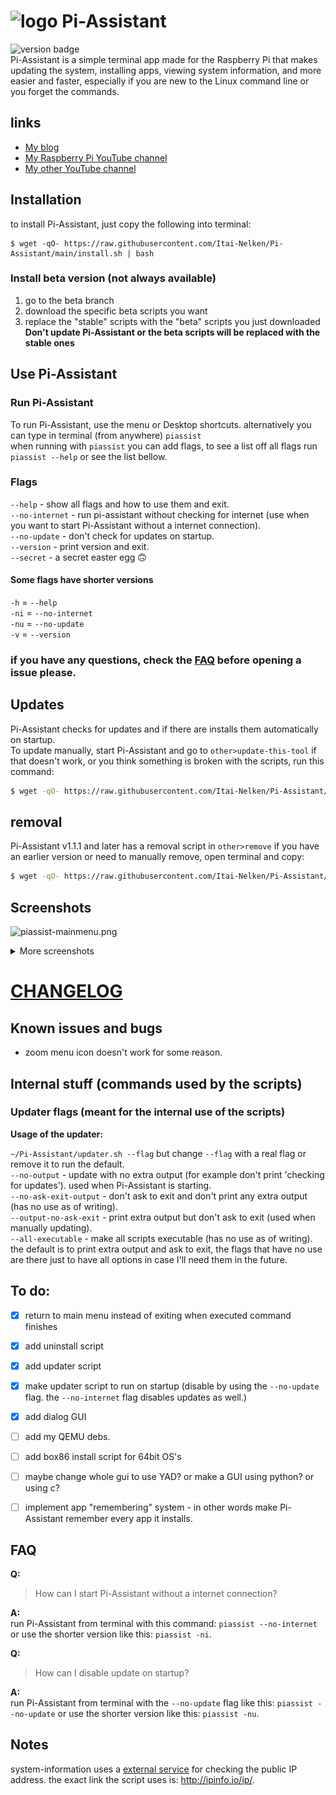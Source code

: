 # <img src="https://github.com/Itai-Nelken/Pi-Assistant/raw/main/icons/pi-assistant-logopng.png" alt="logo" width="60"/> Pi-Assistant
![version badge](https://img.shields.io/github/v/release/Itai-Nelken/Pi-Assistant?include_prereleases&style=for-the-badge)<br>
Pi-Assistant is a simple terminal app made for the Raspberry Pi that makes updating the system, installing apps, viewing system information, and more easier and faster, especially if you are new to the Linux command line or you forget the commands.

## links

* [My blog](https://thepisite.blogspot.com/)
* [My Raspberry Pi YouTube channel](https://youtube.com/channel/UCaKFjYULBDdkfEcx6oy9Gow)
* [My other YouTube channel](https://youtube.com/channel/UCM4Fo6ncNybS1xhJHnWSODg)

## Installation 

to install Pi-Assistant, just copy the following into terminal:
```
$ wget -qO- https://raw.githubusercontent.com/Itai-Nelken/Pi-Assistant/main/install.sh | bash
```
### Install beta version (not always available)
1) go to the beta branch
2) download the specific beta scripts you want
3) replace the "stable" scripts with the "beta" scripts you just downloaded<br>
**Don't update Pi-Assistant or the beta scripts will be replaced with the stable ones**

## Use Pi-Assistant
### Run Pi-Assistant
To run Pi-Assistant, use the menu or Desktop shortcuts. alternatively you can type in terminal (from anywhere) `piassist`<br>
when running with `piassist` you can add flags, to see a list off all flags run `piassist --help` or see the list bellow.
### Flags
`--help` - show all flags and how to use them and exit.<br>
`--no-internet` - run pi-assistant without checking for internet (use when you want to start Pi-Assistant without a internet connection).<br>
`--no-update` - don't check for updates on startup.<br>
`--version` - print version and exit.<br>
`--secret` - a secret easter egg :upside_down_face:<br>
#### Some flags have shorter versions
`-h` = `--help`<br>
`-ni` = `--no-internet`<br>
`-nu` = `--no-update`<br>
`-v` = `--version`

### if you have any questions, check the [FAQ](https://github.com/Itai-Nelken/Pi-Assistant#faq) before opening a issue please.

## Updates

Pi-Assistant checks for updates and if there are installs them automatically on startup.<br>
To update manually, start Pi-Assistant and go to `other>update-this-tool`
if that doesn't work, or you think something is broken with the scripts, run this command:
```bash
$ wget -qO- https://raw.githubusercontent.com/Itai-Nelken/Pi-Assistant/main/updater.sh | bash
```

## removal
Pi-Assistant v1.1.1 and later has a removal script in `other>remove` if you have an earlier version or need to manually remove, open terminal and copy: 
```bash
$ wget -qO- https://raw.githubusercontent.com/Itai-Nelken/Pi-Assistant/main/uninstall.sh | bash
```

## Screenshots
![piassist-mainmenu.png](https://github.com/Itai-Nelken/Pi-Assistant/raw/main/screenshots/piassist-mainmenu.png)
<details>
<summary> More screenshots </summary>

### The system information option
![piassist-sys-tools.png](https://github.com/Itai-Nelken/Pi-Assistant/raw/main/screenshots/piassist-sys-info-1.3.0.png)
### Demo (the output of some of the commands is outdated)
![piassist-demo.gif](https://github.com/Itai-Nelken/Pi-Assistant/raw/main/screenshots/piassist-demo.gif)
### How a update (on startup) looks like
![updater.png](https://github.com/Itai-Nelken/Pi-Assistant/raw/main/screenshots/updater.png)

### [More screenshots page](https://github.com/Itai-Nelken/Pi-Assistant/blob/main/SCREENSHOTS.md#pi-assistant-screenshots)

</details>


# [CHANGELOG](https://github.com/Itai-Nelken/Pi-Assistant/blob/main/CHANGELOG.md#pi-assistants-changelog)

  
## Known issues and bugs
* zoom menu icon doesn't work for some reason.

## Internal stuff (commands used by the scripts)
### Updater flags (meant for the internal use of the scripts)
**Usage of the updater:**<br>

`~/Pi-Assistant/updater.sh --flag` but change `--flag` with a real flag or remove it to run the default.<br>
`--no-output` - update with no extra output (for example don't print 'checking for updates'). used when Pi-Assistant is starting.<br>
`--no-ask-exit-output` - don't ask to exit and don't print any extra output (has no use as of writing).<br>
`--output-no-ask-exit` - print extra output but don't ask to exit (used when manually updating).<br>
`--all-executable` - make all scripts executable (has no use as of writing).<br>
the default is to print extra output and ask to exit, the flags that have no use are there just to have all options in case I'll need them in the future.

## To do:

- [x] return to main menu instead of exiting when executed command finishes
- [x] add uninstall script
- [x] add updater script 
- [x] make updater script to run on startup (disable by using the `--no-update` flag. the `--no-internet` flag disables updates as well.)
- [x] add dialog GUI
- [ ] add my QEMU debs.
- [ ] add box86 install script for 64bit OS's
- [ ] maybe change whole gui to use YAD? or make a GUI using python? or using c?
- [ ] implement app "remembering" system - in other words make Pi-Assistant remember every app it installs.


## FAQ

**Q:**<br>
>How can I start Pi-Assistant without a internet connection?

**A:**<br>
run Pi-Assistant from terminal with this command: `piassist --no-internet` or use the shorter version like this: `piassist -ni`.

**Q:**<br>
>How can I disable update on startup?

**A:**<br>
run Pi-Assistant from terminal with the `--no-update` flag like this: `piassist --no-update` or use the shorter version like this: `piassist -nu`.

## Notes
system-information uses a [external service](http://ipinfo.io) for checking the public IP address. the exact link the script uses is: http://ipinfo.io/ip/.
